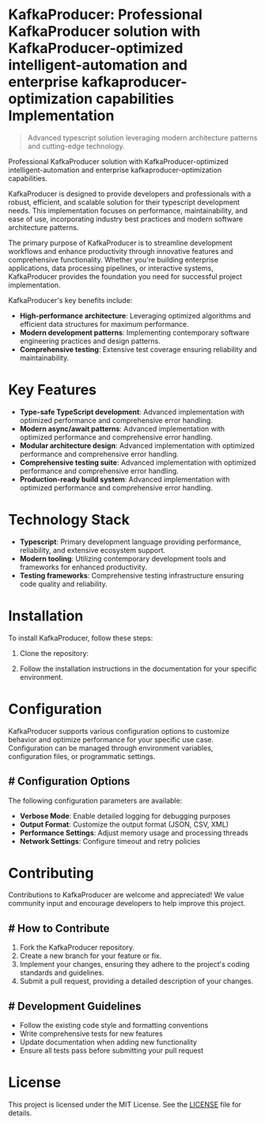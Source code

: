 <!-- fallback_KafkaProducer_20251003222633_74149 -->

# KafkaProducer: Professional KafkaProducer solution with KafkaProducer-optimized intelligent-automation and enterprise kafkaproducer-optimization capabilities Implementation
> Advanced typescript solution leveraging modern architecture patterns and cutting-edge technology.

Professional KafkaProducer solution with KafkaProducer-optimized intelligent-automation and enterprise kafkaproducer-optimization capabilities.

KafkaProducer is designed to provide developers and professionals with a robust, efficient, and scalable solution for their typescript development needs. This implementation focuses on performance, maintainability, and ease of use, incorporating industry best practices and modern software architecture patterns.

The primary purpose of KafkaProducer is to streamline development workflows and enhance productivity through innovative features and comprehensive functionality. Whether you're building enterprise applications, data processing pipelines, or interactive systems, KafkaProducer provides the foundation you need for successful project implementation.

KafkaProducer's key benefits include:

* **High-performance architecture**: Leveraging optimized algorithms and efficient data structures for maximum performance.
* **Modern development patterns**: Implementing contemporary software engineering practices and design patterns.
* **Comprehensive testing**: Extensive test coverage ensuring reliability and maintainability.

# Key Features

* **Type-safe TypeScript development**: Advanced implementation with optimized performance and comprehensive error handling.
* **Modern async/await patterns**: Advanced implementation with optimized performance and comprehensive error handling.
* **Modular architecture design**: Advanced implementation with optimized performance and comprehensive error handling.
* **Comprehensive testing suite**: Advanced implementation with optimized performance and comprehensive error handling.
* **Production-ready build system**: Advanced implementation with optimized performance and comprehensive error handling.

# Technology Stack

* **Typescript**: Primary development language providing performance, reliability, and extensive ecosystem support.
* **Modern tooling**: Utilizing contemporary development tools and frameworks for enhanced productivity.
* **Testing frameworks**: Comprehensive testing infrastructure ensuring code quality and reliability.

# Installation

To install KafkaProducer, follow these steps:

1. Clone the repository:


2. Follow the installation instructions in the documentation for your specific environment.

# Configuration

KafkaProducer supports various configuration options to customize behavior and optimize performance for your specific use case. Configuration can be managed through environment variables, configuration files, or programmatic settings.

## # Configuration Options

The following configuration parameters are available:

* **Verbose Mode**: Enable detailed logging for debugging purposes
* **Output Format**: Customize the output format (JSON, CSV, XML)
* **Performance Settings**: Adjust memory usage and processing threads
* **Network Settings**: Configure timeout and retry policies

# Contributing

Contributions to KafkaProducer are welcome and appreciated! We value community input and encourage developers to help improve this project.

## # How to Contribute

1. Fork the KafkaProducer repository.
2. Create a new branch for your feature or fix.
3. Implement your changes, ensuring they adhere to the project's coding standards and guidelines.
4. Submit a pull request, providing a detailed description of your changes.

## # Development Guidelines

* Follow the existing code style and formatting conventions
* Write comprehensive tests for new features
* Update documentation when adding new functionality
* Ensure all tests pass before submitting your pull request

# License

This project is licensed under the MIT License. See the [LICENSE](https://github.com/Nurulika/KafkaProducer/blob/main/LICENSE) file for details.

